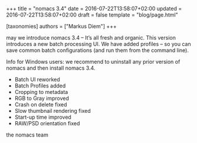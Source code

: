 +++
title = "nomacs 3.4"
date = 2016-07-22T13:58:07+02:00
updated = 2016-07-22T13:58:07+02:00
draft = false
template = "blog/page.html"

[taxonomies]
authors = ["Markus Diem"]
+++

may we introduce nomacs 3.4 – It’s all fresh and organic.
This version introduces a new batch processing UI.
We have added profiles – so you can save common batch configurations (and run them from the command line).

Info for Windows users: we recommend to uninstall any prior version of nomacs and then install nomacs 3.4.

- Batch UI reworked
- Batch Profiles added
- Cropping to metadata
- RGB to Gray improved
- Crash on delete fixed
- Slow thumbnail rendering fixed
- Start-up time improved
- RAW/PSD orientation fixed

the nomacs team
